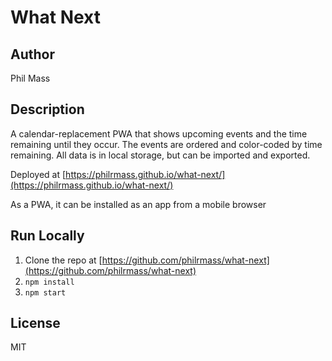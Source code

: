 # What Next

## Author
Phil Mass

## Description
A calendar-replacement PWA that shows upcoming events and the time remaining until they occur. The events are ordered and color-coded by time remaining. All data is in local storage, but can be imported and exported.

Deployed at [https://philrmass.github.io/what-next/](https://philrmass.github.io/what-next/)

As a PWA, it can be installed as an app from a mobile browser

## Run Locally
1. Clone the repo at [https://github.com/philrmass/what-next](https://github.com/philrmass/what-next)
2. `npm install`
3. `npm start`

## License
MIT
